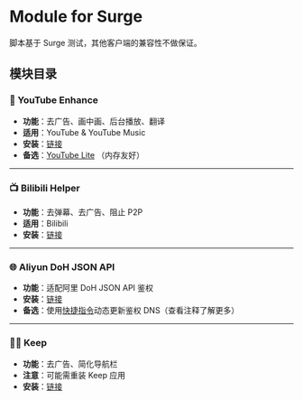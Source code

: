 # Module for Surge

脚本基于 Surge 测试，其他客户端的兼容性不做保证。

## 模块目录

### 🎥 YouTube Enhance

- **功能**：去广告、画中画、后台播放、翻译
- **适用**：YouTube & YouTube Music
- **安装**：[链接](YouTube.Enhance.sgmodule?raw=true)
- **备选**：[YouTube Lite](YouTube.Lite.sgmodule?raw=true) （内存友好）

---

### 📺 Bilibili Helper

- **功能**：去弹幕、去广告、阻止 P2P
- **适用**：Bilibili
- **安装**：[链接](Bilibili.Helper.sgmodule?raw=true)

---

### 🌐 Aliyun DoH JSON API

- **功能**：适配阿里 DoH JSON API 鉴权
- **安装**：[链接](Alidns.sgmodule?raw=true)
- **备选**：使用[快捷指令](https://www.icloud.com/shortcuts/d94224c9df9f4e7ebe7ef2124f5e0180)动态更新鉴权 DNS（查看注释了解更多）

---

### 🏃‍♂️ Keep

- **功能**：去广告、简化导航栏
- **注意**：可能需重装 Keep 应用
- **安装**：[链接](KeepAds.sgmodule?raw=true)
